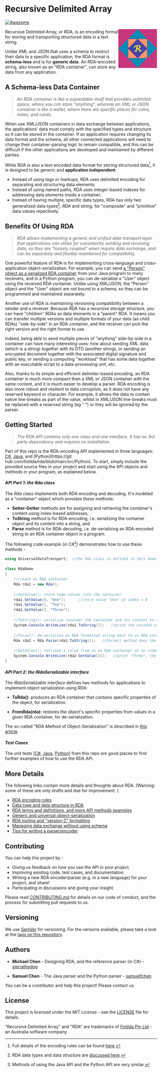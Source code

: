# Recursive Delimited Array 
[![Awesome](https://cdn.jsdelivr.net/gh/sindresorhus/awesome@d7305f38d29fed78fa85652e3a63e154dd8e8829/media/badge.svg)](https://github.com/sindresorhus/awesome#readme)

<img src="docs/image/rda_logo.png" align="right" height="128">

Recursive Delimited Array, or RDA, is an encoding format for storing and transporting structured data in a text string.

Unlike XML and JSON that uses a schema to restrict their data to a specific application, the RDA format is **schema-less** and is for **generic data**. An RDA-encoded string, also known as an "RDA container", can store any data from any application. 

## A Schema-less Data Container

> *An RDA container is like a expandable shelf that provides unlimited space, where you can store "anything", whereas an XML or JSON container is like a wallet, where there are specific places for coins, notes, and cards.* 

When use XML/JSON containers in data exchange between applications, the applications' data must comply with the specified types and structure so it can be stored in the container. If an application requires changing its data format and the schema, all other connected applications will need to change their container-parsing logic to remain compatible, and this can be difficult if the other applications are developed and maintained by different parties.

While RDA is also a text-encoded data format for storing structured data[^1], it is designed to be generic and **application independent**:

[^1]: Full details of the encoding rules can be found [here](https://foldda.github.io/rda/rda-encoding-rule).

* Instead of using tags or markups, RDA uses delimited encoding for separating and structuring data elements; 
* Instead of using named paths, RDA uses integer-based indexes for addressing data elements inside a container; 
* Instead of having multiple, specific data types, RDA has only two generalized data types[^2]: _RDA_ and _string_, for "composite" and "primitive" data values repectively.
 
[^2]:RDA data types and data structure are [discussed here](https://foldda.github.io/rda/data-type-and-data-structure). 

## Benefits Of Using RDA

> *RDA allows implementing a generic and unified data transport layer that applications can utilize for consistently sending and receiving data, so they are "loosely coupled" when require data exchange, and can be separately and flexibly maintained for compatibility.*
 
One powerful feature of RDA is for implementing cross-language and cross-application object-serialization. For example, you can send [a "Person" object as a serialized RDA container](https://foldda.github.io/rda/2022/10/03/obj-serialization-pattern.html) from your Java program to many receivers, and in a Python program, you can de-serialize a "User" object using the received RDA container. Unlike using XML/JSON, the "Person" object and the "User" object are not bound to a schema, so they can be programmed and maintained separately. 

Another use of RDA is maintaining versioning compatibility between a sender and a receiver. Because RDA has a recursive storage structure, you can have "children" RDAs as data elements in a "parent" RDA. It means you can transfer multiple versions and multiple formats of your data (as child RDAs) "side-by-side" in an RDA container, and the receiver can pick the right version and the right format to use. 

Indeed, being able to send multiple pieces of "anything" side-by-side in a container can have many interesting uses: how about sending XML data (which is a string) together with its DTD (another string), or sending an encrypted document together with the associated digital signature and public key, or sending a computing "workload" that has some data together with an executable script to a data-processing unit, etc.

Also, thanks to its simple and efficient delimiter-based encoding, an RDA container is much more compact than a XML or JSON container with the same content, and it is much easier to develop a parser. RDA encoding is also more robust and resilient to data corruption, as it does not have any reserved keyword or character. For example, it allows the data to contain native line-breaks as part of the value, whilst in XML/JSON line-breaks must be replaced with a reserved string (eg "&#xA;") or they will be ignored by the parser.

## Getting Started

> *The RDA API contains only one class and one interface. It has no 3rd party dependency and requires no installation.*

Part of this repo is the RDA-encoding API implemented in three languages: [C#](https://github.com/foldda/rda/tree/main/src/CSharp), [Java](https://github.com/foldda/rda/blob/main/src/Java/), and [Python](https://git  hub.com/foldda/rda/blob/main/src/Python). To start, simply include the provided source files in your project and start using the API objects and methods in your program, as explained below.

#### _API Part 1: the Rda class_

The _Rda class_ implements both RDA encoding and decoding. It's modeled as a "container" object which provides these methods:

* **Setter-Getter** methods are for assigning and retrieving the container's content using index-based addresses, 
* **ToString** method is for RDA-encoding, i.e. serializing the container object and its content into a string, and 
* **Parse** method is for RDA-decoding, i.e. de-serializing an RDA-encoded string to an RDA container object in a program.

The following code example (in C#[^3]) demonstrates how to use these methods - 

[^3]: Methods of using the Java API and the Python API are very similar.

```c#
using UniversalDataTransport;  //the Rda class is defined in this domain

class RdaDemo
{
    //create an RDA container
    Rda rda1 = new Rda();    

    //SetValue(): store some values into the container
    rda1.SetValue(0, "One");      //store value "One" at index = 0
    rda1.SetValue(1, "Two");
    rda1.SetValue(2, "Three");

    //ToString(): serialize (encode) the container and its content to an RDA formatted string
    System.Console.WriteLine(rda1.ToString());   //print the encoded container string, eg "|\|One|Two|Three"

    //Parse(): de-serialize an RDA formatted string back to an RDA container object 
    Rda rda2 = Rda.Parse(rda1.ToString());   //Parse() method does the reverse of the ToString() method.

    //GetValue(): retrieve a value from in an RDA container at an index location    
    System.Console.WriteLine(rda2.GetValue(2));   //print "Three", the value stored at index=2 in the container.
}
```

#### _API Part 2: the IRdaSerializable interface_

The _IRdaSerializable interface_ defines two methods for applications to implement object serialization using RDA:

* **ToRda()**: produces an RDA container that contains specific properties of the object, for serialization. 

* **FromRda(rda)**: restores the object's specific properties from values in a given RDA container, for de-serialization.

The so-called "RDA Method of Object-Serialization" is described in [this article](https://foldda.github.io/rda/object-serialization-pattern).

#### _Test Cases_

The unit tests [[C#](https://github.com/foldda/rda/tree/main/src/CSharp/UnitTests), [Java](https://github.com/foldda/rda/blob/main/src/Java/src/test/java/UniversalDataTransport/UniversalDataFrameworkTests.java), [Python](https://github.com/foldda/rda/blob/main/src/Python/test_rda.py)] from this repo are good places to find further examples of how to use the RDA API.

## More Details 

The following links contain more details and thoughts about RDA. (Warning: some of these are only drafts and due for improvement. )

- [RDA encoding rules](https://foldda.github.io/rda/rda-encoding-rule)
- [Data type and data structure in RDA](https://foldda.github.io/rda/data-type-and-data-structure)
- [RDA terms and definitions, and more API methods examples](https://foldda.github.io/rda/api-terms-and-definitions)
- [Generic and universal object-serialization](https://foldda.github.io/rda/object-serialization-pattern)
- [RDA tooling and "version-2" formatting](https://foldda.github.io/rda/rda-tooling-and-formatting)
- [Managing data exchange without using schema](https://foldda.github.io/rda/metadata-vs-schema)
- [Tips for writing a parser/encoder](https://foldda.github.io/rda/parser-development-tips)

## Contributing

You can help this project by - 

- Giving us feedback on how you use the API in your project.
- Improving existing code, test cases, and documentation.
- Writing a new RDA encoder/parser (e.g. in a new language) for your project, and share!
- Participating in discussions and giving your insight.

Please read [CONTRIBUTING.md](CONTRIBUTING.md) for details on our code of conduct, and the process for submitting pull requests to us.

## Versioning

We use [SemVer](http://semver.org/) for versioning. For the versions available, please take a look at the [tags on this repository](https://github.com/sierrathedog/rda/tags).

## Authors

* **Michael Chen** - Designing RDA, and the reference parser (in C#) - [sierrathedog](https://github.com/sierrathedog)

* **Samuel Chen** - The Java parser and the Python parser - [samuelfchen](https://github.com/samuelfchen)

You can be a contributor and help this project! Please contact us.

## License 

This project is licensed under the MIT License - see the [LICENSE](LICENSE) file for details. 

"Recursive Delimited Array" and "RDA" are trademarks of [Foldda Pty Ltd](https://foldda.com) - an Australia software company.

